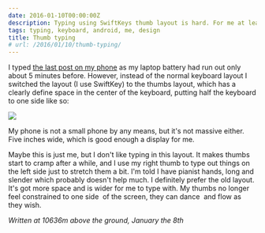 ```yaml
---
date: 2016-01-10T00:00:00Z
description: Typing using SwiftKeys thumb layout is hard. For me at least.
tags: typing, keyboard, android, me, design
title: Thumb typing
# url: /2016/01/10/thumb-typing/
---
```


I typed [the last post on my phone](/2016/01/a-50mm-experiment/) as my laptop battery had run out only about 5 minutes before. However, instead of the normal keyboard layout I switched the layout (I use SwiftKey) to the thumbs layout, which has a clearly define space in the center of the keyboard, putting half the keyboard to one side like so:

![](/images/thumbtyping.png)

My phone is not a small phone by any means, but it's not massive either. Five inches wide, which is good enough a display for me. 

Maybe this is just me, but I don't like typing in this layout. It makes thumbs start to cramp after a while, and I use my right thumb to type out things on the left side just to stretch them a bit. I'm told I have pianist hands, long and slender which probably doesn't help much. I definitely prefer the old layout. It's got more space and is wider for me to type with. My thumbs no longer feel constrained to one side  of the screen, they can dance  and flow as they wish. 

*Written at 10636m above the ground,  January the 8th*

